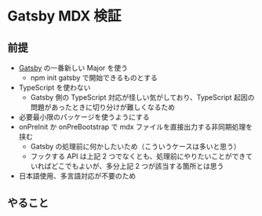 # Gatsby MDX 検証

## 前提
- [Gatsby](https://www.gatsbyjs.com/) の一番新しい Major を使う
  - npm init gatsby で開始できるものとする
- TypeScript を使わない
  - Gatsby 側の TypeScript 対応が怪しい気がしており、TypeScript 起因の問題があったときに切り分けが難しくなるため
- 必要最小限のパッケージを使うようにする
- onPreInit か onPreBootstrap で mdx ファイルを直接出力する非同期処理を挟む
  - Gatsby の処理前に何かしたいため（こういうケースは多いと思う）
  - フックする API は上記 2 つでなくとも、処理前にやりたいことができていればどこでもよいが、多分上記 2 つが該当する箇所とは思う
- 日本語使用、多言語対応が不要のため

## やること

